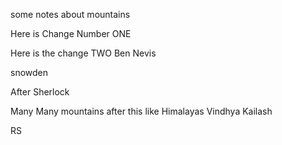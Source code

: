 some notes about mountains

Here is Change Number ONE


Here is the change TWO   Ben Nevis


snowden


After Sherlock

Many Many mountains after this like
Himalayas
Vindhya
Kailash

RS



